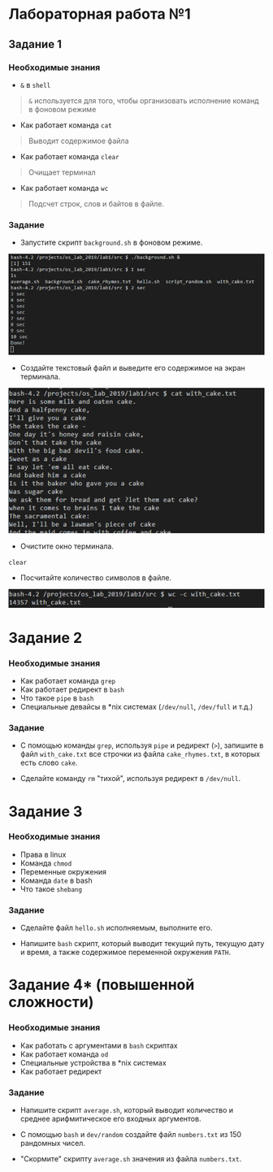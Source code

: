 # Лабораторная работа №1

## Задание 1

### Необходимые знания

* `&` в `shell`

> `&` используется для того, чтобы организовать исполнение команд в фоновом режиме

* Как работает команда `cat`

> Выводит содержимое файла

* Как работает команда `clear`

> Очищает терминал

* Как работает команда `wc`

> Подсчет строк, слов и байтов в файле.


### Задание

* Запустите скрипт `background.sh` в фоновом режиме.

![background с &](pics/background.png)

* Создайте текстовый файл и выведите его содержимое на экран терминала.

![cat](pics/cat.png)

* Очистите окно терминала.

`clear`

* Посчитайте количество символов в файле.

![wc](pics/wc.png)

# Задание 2

### Необходимые знания

* Как работает команда `grep`
* Как работает редирект в `bash`
* Что такое `pipe` в `bash`
* Специальные девайсы в *nix системах (`/dev/null`, `/dev/full` и т.д.)

### Задание

* С помощью команды `grep`, используя `pipe` и редирект (`>`), запишите в файл `with_cake.txt` все строчки из файла `cake_rhymes.txt`, в которых есть слово `cake`.

* Сделайте команду `rm` "тихой", используя редирект в `/dev/null`.


# Задание 3

### Необходимые знания

* Права в linux
* Команда `chmod`
* Переменные окружения
* Команда `date` в bash
* Что такое `shebang`

### Задание

* Сделайте файл `hello.sh` исполняемым, выполните его.

* Напишите `bash` скрипт, который выводит текущий путь, текущую дату и время, а также содержимое переменной окружения `PATH`.


# Задание 4\* (повышенной сложности)

### Необходимые знания

* Как работать с аргументами в `bash` скриптах
* Как работает команда `od`
* Специальные устройства в *nix системах
* Как работает редирект

### Задание

* Напишите скрипт `average.sh`, который выводит количество и среднее арифмитическое его входных аргументов.

* С помощью `bash` и `dev/random` создайте файл `numbers.txt` из 150 рандомных чисел.

* "Скормите" скрипту `average.sh` значения из файла `numbers.txt`.

